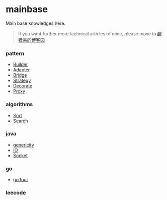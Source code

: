 # mainbase
Main base knowledges here.
> If you want further more technical articles of mine, please move to [醒者呆的博客园](http://www.cnblogs.com/Evsward/)

### pattern
- [Builder](https://github.com/evsward/mainbase/tree/master/src/main/java/pattern/builder)
- [Adapter](https://github.com/evsward/mainbase/tree/master/src/main/java/pattern/adapter)
- [Bridge](https://github.com/evsward/mainbase/tree/master/src/main/java/pattern/bridge)
- [Strategy](https://github.com/evsward/mainbase/tree/master/src/main/java/pattern/strategy)
- [Decorate](https://github.com/evsward/mainbase/tree/master/src/main/java/pattern/decorate)
- [Proxy](https://github.com/evsward/mainbase/tree/master/src/main/java/pattern/proxy)

### algorithms
- [Sort](https://github.com/evsward/mainbase/tree/master/src/main/java/algorithms/sort)
- [Search](https://github.com/evsward/mainbase/tree/master/src/main/java/algorithms/search)

### java
- [genericity](https://github.com/evsward/mainbase/tree/master/src/main/java/javaS/genericity)
- [IO](https://github.com/evsward/mainbase/tree/master/src/main/java/javaS/IO)
- [Socket](https://github.com/evsward/mainbase/tree/master/src/main/java/javaS/IO/socketS)

### go
- [go tour](https://www.cnblogs.com/Evsward/p/go.html)

### leecode